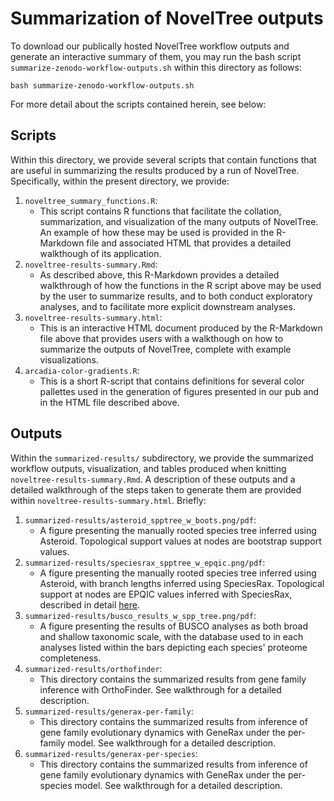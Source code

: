 # Summarization of NovelTree outputs
To download our publically hosted NovelTree workflow outputs and generate an interactive summary of them, you may run the bash script `summarize-zenodo-workflow-outputs.sh` within this directory as follows:
```
bash summarize-zenodo-workflow-outputs.sh
```

For more detail about the scripts contained herein, see below:

## Scripts
Within this directory, we provide several scripts that contain functions that are useful in summarizing the results produced by a run of NovelTree. Specifically, within the present directory, we provide:
  1. `noveltree_summary_functions.R`:  
      + This script contains R functions that facilitate the collation, summarization, and visualization of the many outputs of NovelTree. An example of how these may be used is provided in the R-Markdown file and associated HTML that provides a detailed walkthough of its application.  
  2. `noveltree-results-summary.Rmd`:
      + As described above, this R-Markdown provides a detailed walkthrough of how the functions in the R script above may be used by the user to summarize results, and to both conduct exploratory analyses, and to facilitate more explicit downstream analyses.  
  3. `noveltree-results-summary.html`:  
      + This is an interactive HTML document produced by the R-Markdown file above that provides users with a walkthough on how to summarize the outputs of NovelTree, complete with example visualizations.  
  4. `arcadia-color-gradients.R`:
      + This is a short R-script that contains definitions for several color pallettes used in the generation of figures presented in our pub and in the HTML file described above.

## Outputs
Within the `summarized-results/` subdirectory, we provide the summarized workflow outputs, visualization, and tables produced when knitting `noveltree-results-summary.Rmd`. A description of these outputs and a detailed walkthrough of the steps taken to generate them are provided within `noveltree-results-summary.html`. Briefly:
  1. `summarized-results/asteroid_spptree_w_boots.png/pdf`:  
      + A figure presenting the manually rooted species tree inferred using Asteroid. Topological support values at nodes are bootstrap support values. 
  3. `summarized-results/speciesrax_spptree_w_epqic.png/pdf`:  
      + A figure presenting the manually rooted species tree inferred using Asteroid, with branch lengths inferred using SpeciesRax. Topological support at nodes are EPQIC values inferred with SpeciesRax, described in detail [here](https://github.com/BenoitMorel/GeneRax/wiki/SpeciesRax).  
  4. `summarized-results/busco_results_w_spp_tree.png/pdf`:  
      + A figure presenting the results of BUSCO analyses as both broad and shallow taxonomic scale, with the database used to in each analyses listed within the bars depicting each species' proteome completeness.  
  5. `summarized-results/orthofinder`:  
      + This directory contains the summarized results from gene family inference with OrthoFinder. See walkthrough for a detailed description.  
  6. `summarized-results/generax-per-family`:  
      + This directory contains the summarized results from inference of gene family evolutionary dynamics with GeneRax under the per-family model. See walkthrough for a detailed description.  
  7. `summarized-results/generax-per-species`:  
      + This directory contains the summarized results from inference of gene family evolutionary dynamics with GeneRax under the per-species model. See walkthrough for a detailed description.  
